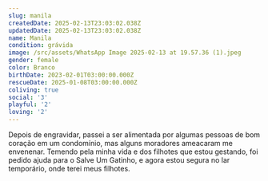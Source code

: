 ```yaml
---
slug: manila
createdDate: 2025-02-13T23:03:02.038Z
updatedDate: 2025-02-13T23:03:02.038Z
name: Manila
condition: grávida
image: /src/assets/WhatsApp Image 2025-02-13 at 19.57.36 (1).jpeg
gender: female
color: Branco
birthDate: 2023-02-01T03:00:00.000Z
rescueDate: 2025-01-08T03:00:00.000Z
coliving: true
social: '3'
playful: '2'
loving: '2'
---
```


Depois de engravidar, passei a ser alimentada por algumas pessoas de bom coração em um condomínio, mas alguns moradores ameacaram me envenenar. Temendo pela minha vida e dos filhotes que estou gestando, foi pedido ajuda para o Salve Um Gatinho, e agora estou segura no lar temporário, onde terei meus filhotes.
